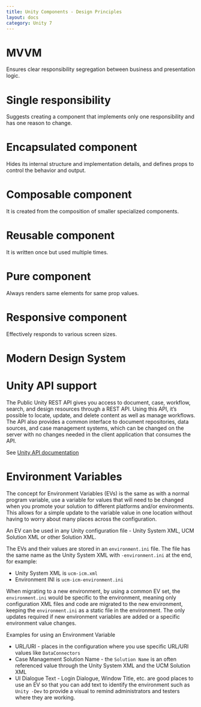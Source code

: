 ```yaml
---
title: Unity Components - Design Principles
layout: docs
category: Unity 7
---
```

# MVVM 

Ensures clear responsibility segregation between business and presentation logic.

# Single responsibility 

Suggests creating a component that implements only one responsibility and has one reason to change. 

# Encapsulated component 

Hides its internal structure and implementation details, and defines props to control the behavior and output. 

# Composable component 

It is created from the composition of smaller specialized components. 

# Reusable component 

It is written once but used multiple times.

# Pure component 

Always renders same elements for same prop values.

# Responsive component 

Effectively responds to various screen sizes. 

# Modern Design System 

# Unity API support

The Public Unity REST API gives you access to document, case, workflow, search, and design resources through a REST API. Using this API, it’s possible to locate, update, and delete content as well as manage workflows. The API also provides a common interface to document repositories, data sources, and case management systems, which can be changed on the server with no changes needed in the client application that consumes the API.

See [Unity API documentation](../api/overview.md)

# Environment Variables

The concept for Environment Variables (EVs) is the same as with a normal program variable, use a variable for values that will need to be changed when you promote your solution to different platforms and/or environments. 
This allows for a simple update to the variable value in one location without having to worry about many places across the configuration.  

An EV can be used in any Unity configuration file - Unity System XML, UCM Solution XML or other Solution XML.

The EVs and their values are stored in an `environment.ini` file. The file has the same name as the Unity System XML with `-environment.ini` at the end, for example: 

- Unity System XML is `ucm-icm.xml`
- Environment INI is `ucm-icm-environment.ini`

When migrating to a new environment, by using a common EV set, the `environment.ini` would be specific to the environment, meaning only configuration XML files and code are migrated to the new environment, keeping the `environment.ini` as a static file in the environment. 
The only updates required if new environment variables are added or a specific environment value changes.

Examples for using an Environment Variable

- URL/URI - places in the configuration where you use specific URL/URI values like `DataConnectors`
- Case Management Solution Name - the `Solution Name` is an often referenced value through the Unity System XML and the UCM Solution XML
- UI Dialogue Text - Login Dialogue, Window Title, etc. are good places to use an EV so that you can add text to identify the environment such as `Unity -Dev` to provide a visual to remind administrators and testers where they are working.